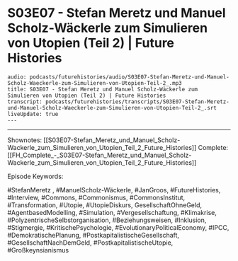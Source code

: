 # S03E07 - Stefan Meretz und Manuel Scholz-Wäckerle zum Simulieren von Utopien (Teil 2) | Future Histories

```audio-note
audio: podcasts/futurehistories/audio/S03E07-Stefan-Meretz-und-Manuel-Scholz-Waeckerle-zum-Simulieren-von-Utopien-Teil-2_.mp3
title: S03E07 - Stefan Meretz und Manuel Scholz-Wäckerle zum Simulieren von Utopien (Teil 2) | Future Histories
transcript: podcasts/futurehistories/transcripts/S03E07-Stefan-Meretz-und-Manuel-Scholz-Waeckerle-zum-Simulieren-von-Utopien-Teil-2_.srt
liveUpdate: true
---

```
---

Shownotes: [[S03E07-Stefan_Meretz_und_Manuel_Scholz-Wackerle_zum_Simulieren_von_Utopien_Teil_2_Future_Histories]]
Complete: [[FH_Complete_-_S03E07-Stefan_Meretz_und_Manuel_Scholz-Wackerle_zum_Simulieren_von_Utopien_Teil_2_Future_Histories]]

Episode Keywords:

#StefanMeretz , #ManuelScholz-Wäckerle, #JanGroos, #FutureHistories, #Interview, #Commons, #Commonismus, #CommonsInstitut, #Transformation, #Utopie, #UtopieDiskurs, GesellschaftOhneGeld, #AgentbasedModelling, #Simulation, #Vergesellschaftung, #Klimakrise, #PolyzentrischeSelbstorganisation, #Beziehungsweisen, #Inklusion, #Stigmergie, #KritischePsychologie, #EvolutionaryPoliticalEconomy, #IPCC, #DemokratischePlanung, #PostkapitalistischeGesellschaft, #GesellschaftNachDemGeld, #PostkapitalistischeUtopie, #Großkeynsianismus
